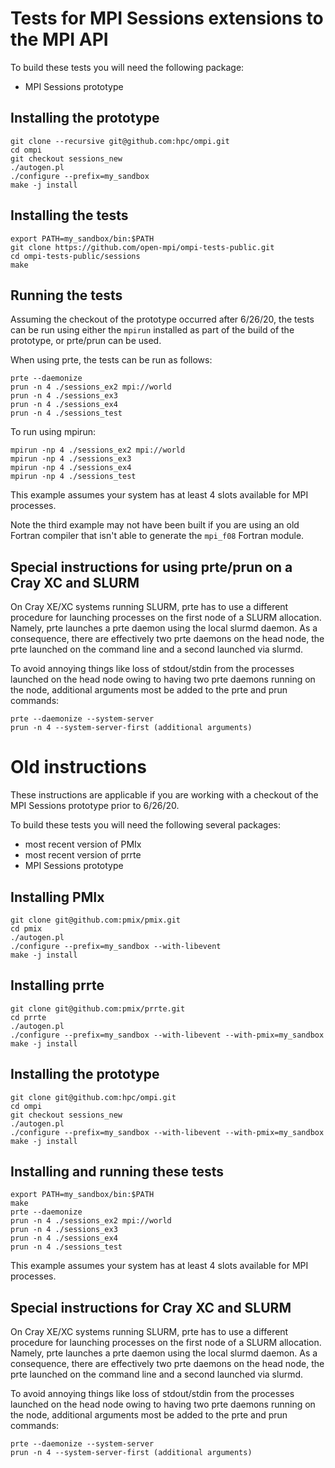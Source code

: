 # Tests for MPI Sessions extensions to the MPI API

To build these tests you will need the following package:

- MPI Sessions prototype

## Installing the prototype

```
git clone --recursive git@github.com:hpc/ompi.git
cd ompi
git checkout sessions_new
./autogen.pl
./configure --prefix=my_sandbox 
make -j install
```

## Installing the tests

```
export PATH=my_sandbox/bin:$PATH
git clone https://github.com/open-mpi/ompi-tests-public.git
cd ompi-tests-public/sessions
make
```

## Running the tests

Assuming the checkout of the prototype occurred after 6/26/20, the tests can
be run using either the ```mpirun``` installed as part of the build of the
prototype, or prte/prun can be used.

When using prte, the tests can be run as follows:

```
prte --daemonize
prun -n 4 ./sessions_ex2 mpi://world
prun -n 4 ./sessions_ex3
prun -n 4 ./sessions_ex4
prun -n 4 ./sessions_test
```

To run using mpirun:

```
mpirun -np 4 ./sessions_ex2 mpi://world
mpirun -np 4 ./sessions_ex3
mpirun -np 4 ./sessions_ex4
mpirun -np 4 ./sessions_test
```

This example assumes your system has at least 4 slots available for MPI processes.

Note the third example may not have been built if you are using an old Fortran compiler 
that isn't able to generate the ```mpi_f08``` Fortran module.

## Special instructions for using prte/prun on a Cray XC and SLURM

On Cray XE/XC systems running SLURM, prte has to use a different procedure for launching
processes on the first node of a SLURM allocation.  Namely, prte launches a prte daemon
using the local slurmd daemon.  As a consequence, there are effectively two prte daemons
on the head node, the prte launched on the command line and a second launched via slurmd.

To avoid annoying things like loss of stdout/stdin from the processes launched on the head
node owing to having two prte daemons running on the node, additional arguments most be added to the prte and prun commands:

```
prte --daemonize --system-server
prun -n 4 --system-server-first (additional arguments)
```


# Old instructions

These instructions are applicable if you are working with a checkout
of the MPI Sessions prototype prior to 6/26/20.

To build these tests you will need the following several packages:

- most recent version of PMIx
- most recent version of prrte
- MPI Sessions prototype

## Installing PMIx

```
git clone git@github.com:pmix/pmix.git
cd pmix
./autogen.pl
./configure --prefix=my_sandbox --with-libevent
make -j install
```

## Installing prrte

```
git clone git@github.com:pmix/prrte.git
cd prrte
./autogen.pl
./configure --prefix=my_sandbox --with-libevent --with-pmix=my_sandbox
make -j install
```

## Installing the prototype

```
git clone git@github.com:hpc/ompi.git
cd ompi
git checkout sessions_new
./autogen.pl
./configure --prefix=my_sandbox --with-libevent --with-pmix=my_sandbox
make -j install
```

## Installing and running these tests

```
export PATH=my_sandbox/bin:$PATH
make
prte --daemonize
prun -n 4 ./sessions_ex2 mpi://world
prun -n 4 ./sessions_ex3
prun -n 4 ./sessions_ex4
prun -n 4 ./sessions_test
```
This example assumes your system has at least 4 slots available for MPI processes.

## Special instructions for Cray XC and SLURM

On Cray XE/XC systems running SLURM, prte has to use a different procedure for launching
processes on the first node of a SLURM allocation.  Namely, prte launches a prte daemon
using the local slurmd daemon.  As a consequence, there are effectively two prte daemons
on the head node, the prte launched on the command line and a second launched via slurmd.

To avoid annoying things like loss of stdout/stdin from the processes launched on the head
node owing to having two prte daemons running on the node, additional arguments most be added to the prte and prun commands:

```
prte --daemonize --system-server
prun -n 4 --system-server-first (additional arguments)
```


